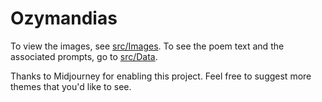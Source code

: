 # Ozymandias

To view the images, see [src/Images](https://github.com/axyzhao/ozymandias/tree/main/src/Images). To see the poem text and the associated prompts, go to [src/Data](https://github.com/axyzhao/ozymandias/tree/main/src/Data).

Thanks to Midjourney for enabling this project. Feel free to suggest more themes that you'd like to see.

